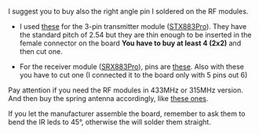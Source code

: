  I suggest you to buy also the right angle pin I soldered on the RF modules.
 
 - I used [these](https://www.lcsc.com/product-detail/_XFCN-_C781823.html) for the 3-pin transmitter module ([STX883Pro](https://www.nicerf.com/ask-modules/ask-transmitter-module-stx883pro.html)). 
 They have the standard pitch of 2.54 but they are thin enough to be inserted in the female connector on the board  **You have to buy at least 4 (2x2)** and then cut one. 
 
 - For the receiver module ([SRX883Pro](https://www.nicerf.com/ask-modules/ask-receiver-module-srx883pro.html)), pins are [these](https://www.lcsc.com/product-detail/_HCTL-_C2905972.html). Also with these you have to cut one (I connected it to the board only with 5 pins out 6)

Pay attention if you need the RF modules in 433MHz or 315MHz version. And then buy the spring antenna accordingly, like [these ones](https://www.lcsc.com/products/Antennas_912.html).

If you let the manufacturer assemble the board, remember to ask them to bend the IR leds to 45°, otherwise the will solder them straight.

